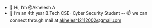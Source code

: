 - 👋 Hi, I’m @Akhelesh A
- 👀 I’m an 4th year B.Tech CSE- Cyber Security Student
-- 📫 we can connect through mail at akhelesh12112002@gmail.com


<!---
Hydraa1211/Hydraa1211 is a ✨ special ✨ repository because its `README.md` (this file) appears on your GitHub profile.
You can click the Preview link to take a look at your changes.
--->
